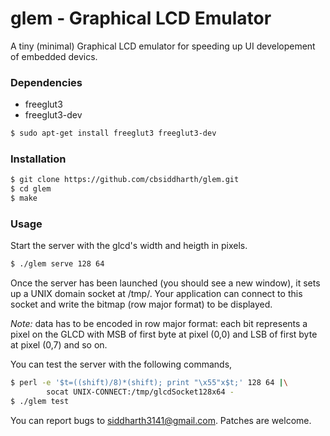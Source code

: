 # glem - Graphical LCD Emulator
A tiny (minimal) Graphical LCD emulator for speeding up UI developement of embedded devics.

### Dependencies
* freeglut3
* freeglut3-dev
```sh
$ sudo apt-get install freeglut3 freeglut3-dev
```

### Installation
```sh
$ git clone https://github.com/cbsiddharth/glem.git
$ cd glem
$ make
```
### Usage
Start the server with the glcd's width and heigth in pixels. 
```sh
$ ./glem serve 128 64
```

Once the server has been launched (you should see a new window), it sets up a UNIX domain socket
at /tmp/. Your application can connect to this socket and write the bitmap (row major format) to
be displayed. 

*Note:* data has to be encoded in row major format: each bit represents a pixel on the GLCD with
MSB of first byte at pixel (0,0) and LSB of first byte at pixel (0,7) and so on.

You can test the server with the following commands, 
```sh
$ perl -e '$t=((shift)/8)*(shift); print "\x55"x$t;' 128 64 |\
		socat UNIX-CONNECT:/tmp/glcdSocket128x64 -
$ ./glem test
```

You can report bugs to siddharth3141@gmail.com. Patches are welcome.

